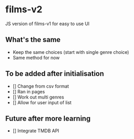 # films-v2
JS version of films-v1 for easy to use UI

## What's the same
- Keep the same choices (start with single genre choice)
- Same method for now

## To be added after initialisation
- [] Change from csv format
- [] Ran in pages
- [] Work out multi genres
- [] Allow for user input of list

## Future after more learning
- [] Integrate TMDB API
